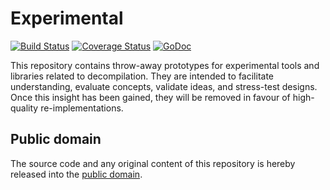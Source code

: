 # Experimental

[![Build Status](https://travis-ci.org/decomp/exp.svg?branch=master)](https://travis-ci.org/decomp/exp)
[![Coverage Status](https://coveralls.io/repos/github/decomp/exp/badge.svg?branch=master)](https://coveralls.io/github/decomp/exp?branch=master)
[![GoDoc](https://godoc.org/github.com/decomp/exp?status.svg)](https://godoc.org/github.com/decomp/exp)

This repository contains throw-away prototypes for experimental tools and libraries related to decompilation. They are intended to facilitate understanding, evaluate concepts, validate ideas, and stress-test designs. Once this insight has been gained, they will be removed in favour of high-quality re-implementations.

## Public domain

The source code and any original content of this repository is hereby released into the [public domain].

[public domain]: https://creativecommons.org/publicdomain/zero/1.0/
